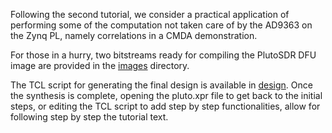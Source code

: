 Following the second tutorial, we consider a practical application of performing
some of the computation not taken care of by the AD9363 on the Zynq PL, namely
correlations in a CMDA demonstration.

For those in a hurry, two bitstreams ready for compiling the PlutoSDR DFU image are provided 
in the [images](images) directory. 

The TCL script for generating the final design is available in [design](design). Once the 
synthesis is complete, opening the pluto.xpr file to get back to the initial steps, or editing
the TCL script to add step by step functionalities, allow for following step by step the
tutorial text.
